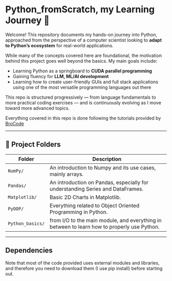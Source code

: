 # Python_fromScratch, my Learning Journey 🐍

Welcome! This repository documents my hands-on journey into Python, approached from the perspective of a computer scientist looking to **adapt to Python’s ecosystem** for real-world applications.

While many of the concepts covered here are foundational, the motivation behind this project goes well beyond the basics. My main goals include:

- Learning Python as a springboard to **CUDA parallel programming**
- Gaining fluency for **LLM, ML/AI development**
- Learning how to create user-friendly GUIs and full stack applications using one of the most versatile programming languages out there

This repo is structured progressively — from language fundamentals to more practical coding exercises — and is continuously evolving as I move toward more advanced topics.

Everything covered in this repo is done following the tutorials provided by [BroCode](https://www.youtube.com/@BroCodez)

---

## 📂 Project Folders

| Folder | Description |
|--------|-------------|
| `NumPy/`   | An introduction to Numpy and its use cases, mainly arrays. |
| `Pandas/`   | An introduction on Pandas, especially for understanding Series and DataFrames. |
| `Matplotlib/`   | Basic 2D Charts in Matplotlib. |
| `PyOOP/`   | Everything related to Object Oriented Programming in Python. |
| `Python_basics/`         | from I/O to the main module, and everything in between to learn how to properly use Python. |

---

## Dependencies

Note that most of the code provided uses external modules and libraries, and therefore you need to download them (I use pip install) before starting out.